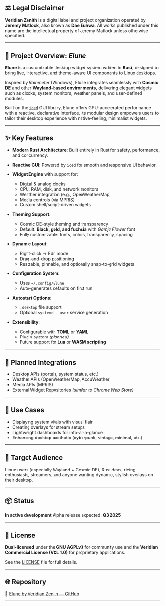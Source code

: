 ## ⚖️ Legal Disclaimer

**Veridian Zenith** is a digital label and project organization operated by **Jeremy Matlock**, also known as **Dae Euhwa**.
All works published under this name are the intellectual property of Jeremy Matlock unless otherwise specified.

---

## 🌙 Project Overview: *Elune*

**Elune** is a customizable desktop widget system written in **Rust**, designed to bring live, interactive, and theme-aware UI components to Linux desktops.

Inspired by *Rainmeter* (Windows), Elune integrates seamlessly with **Cosmic DE** and other **Wayland-based environments**, delivering elegant widgets such as clocks, system monitors, weather panels, and user-defined modules.

Built on the [`iced`](https://github.com/iced-rs/iced) GUI library, Elune offers GPU-accelerated performance with a reactive, declarative interface. Its modular design empowers users to tailor their desktop experience with native-feeling, minimalist widgets.

---

## ✨ Key Features

* **Modern Rust Architecture**: Built entirely in Rust for safety, performance, and concurrency.
* **Reactive GUI**: Powered by `iced` for smooth and responsive UI behavior.
* **Widget Engine** with support for:

  * Digital & analog clocks
  * CPU, RAM, disk, and network monitors
  * Weather integration (e.g., OpenWeatherMap)
  * Media controls (via MPRIS)
  * Custom shell/script-driven widgets
* **Theming Support**:

  * Cosmic DE-style theming and transparency
  * Default: **Black, gold, and fuchsia** with *Gamja Flower* font
  * Fully customizable: fonts, colors, transparency, spacing
* **Dynamic Layout**:

  * Right-click → Edit mode
  * Drag-and-drop positioning
  * Resizable, pinnable, and optionally snap-to-grid widgets
* **Configuration System**:

  * Uses `~/.config/Elune`
  * Auto-generates defaults on first run
* **Autostart Options**:

  * `.desktop` file support
  * Optional `systemd --user` service generation
* **Extensibility**:

  * Configurable with **TOML** or **YAML**
  * Plugin system *(planned)*
  * Future support for **Lua** or **WASM scripting**

---

## 🔌 Planned Integrations

* Desktop APIs (portals, system status, etc.)
* Weather APIs (OpenWeatherMap, AccuWeather)
* Media APIs (MPRIS)
* External Widget Repositories *(similar to Chrome Web Store)*

---

## 🧩 Use Cases

* Displaying system vitals with visual flair
* Creating overlays for stream setups
* Lightweight dashboards for info-at-a-glance
* Enhancing desktop aesthetic (cyberpunk, vintage, minimal, etc.)

---

## 👥 Target Audience

Linux users (especially Wayland + Cosmic DE), Rust devs, ricing enthusiasts, streamers, and anyone wanting dynamic, stylish overlays on their desktop.

---

## 📦 Status

**In active development**
Alpha release expected: **Q3 2025**

---

## 📝 License

**Dual-licensed** under the **GNU AGPLv3** for community use and the **Veridian Commercial License (VCL 1.0)** for proprietary applications.

See the [LICENSE](LICENSE) file for full details.

---

## 🌐 Repository

🔗 [Elune by Veridian Zenith — GitHub](https://github.com/Veridian-Zenith/Elune)

---
